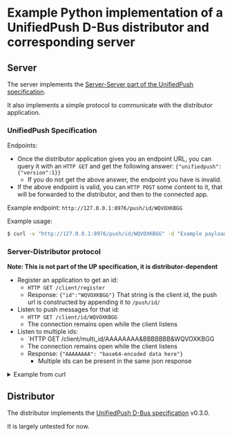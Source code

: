 # Example Python implementation of a UnifiedPush D-Bus distributor and corresponding server

## Server

The server implements the [Server-Server part of the UnifiedPush specification](https://unifiedpush.org/spec/server/).

It also implements a simple protocol to communicate with the distributor application.

### UnifiedPush Specification

Endpoints:
* Once the distributor application gives you an endpoint URL, you can query it with an `HTTP GET` and get the following answer: `{"unifiedpush":{"version":1}}`
  * If you do not get the above answer, the endpoint you have is invalid.
* If the above endpoint is valid, you can `HTTP POST` some content to it, that will be forwarded to the distributor, and then to the connected app.

Example endpoint: `http://127.0.0.1:8976/push/id/WQVOXKBGG`

Example usage:
```bash
$ curl -v "http://127.0.0.1:8976/push/id/WQVOXKBGG" -d "Example payload"
```

### Server-Distributor protocol

**Note: This is not part of the UP specification, it is distributor-dependent**

* Register an application to get an id:
  * `HTTP GET /client/register`
  * Response: `{"id":"WQVOXKBGG"}` That string is the client id, the push url is constructed by appending it to `/push/id/`
* Listen to push messages for that id:
  * `HTTP GET /client/id/WQVOXKBGG`
  * The connection remains open while the client listens
* Listen to multiple ids:
  * `HTTP GET /client/multi_id/AAAAAAAA&BBBBBBB&WQVOXKBGG
  * The connection remains open while the client listens
  * Response: `{"AAAAAAAA": "base64-encoded data here"}`
    * Multiple ids can be present in the same json response

<details><summary>Example from curl</summary>

#### Registration

```bash
$ curl -v "127.0.0.1:8976/client/register"
*   Trying 127.0.0.1:8976...
* Connected to 127.0.0.1 (127.0.0.1) port 8976 (#0)
> GET /client/register HTTP/1.1
> Host: 127.0.0.1:8976
> User-Agent: curl/7.84.0
> Accept: */*
> 
* Mark bundle as not supporting multiuse
* HTTP 1.0, assume close after body
< HTTP/1.0 200 OK
< Server: BaseHTTP/0.6 Python/3.10.5
< Date: Sun, 14 Aug 2022 18:28:14 GMT
< Content-type: text/json
< 
* Closing connection 0
{"id":"WQVOXKBGG"}%
```

#### Reception

```bash
$ curl -v "127.0.0.1:8976/client/id/WQVOXKBGG"
*   Trying 127.0.0.1:8976...
* Connected to 127.0.0.1 (127.0.0.1) port 8976 (#0)
> GET /client/id/WQVOXKBGG HTTP/1.1
> Host: 127.0.0.1:8976
> User-Agent: curl/7.84.0
> Accept: */*
> 
* Mark bundle as not supporting multiuse
* HTTP 1.0, assume close after body
< HTTP/1.0 200 OK
< Server: BaseHTTP/0.6 Python/3.10.5
< Date: Sun, 14 Aug 2022 17:39:27 GMT
< Content-type: text/plain
* HTTP/1.0 connection set to keep alive
< Connection: keep-alive
< 
Example payload

Example with another payload

Example with yet another payload
```

</details>

## Distributor

The distributor implements the [UnifiedPush D-Bus specification](https://unifiedpush.org/spec/dbus/) v0.3.0.

It is largely untested for now.
